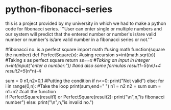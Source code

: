 # python-fibonacci-series
this is a project provided by my university in which we had to make a python code for fibonacci series.
'''User can enter single or multiple numbers and our system will predict that the entered number or
number's is/are valid number or number's is/are valid number in a fibonacci series or not.'''

#fibonacci no. is a perfect square
import math #using math function(square the number)
def PerfectSquare(x): #using recursion
    s=int(math.sqrt(x)) #Taking s as perfect square
    return s*s==x
#Taking an input in integer  
n=int(input("enter a number:"))
#and also some formulas 
result1=5*(n*n)+4
result2=5*(n*n)-4

sum = 0
n1,n2=0,1
#Putting the condition
if n<=0:
    print("Not valid")
else:
    for i in range(0,n): #Take the loop
        print(sum,end=" ")
        n1 = n2
        n2 = sum
        sum = n1+n2
#call the function        
if PerfectSquare(result1) or PerfectSquare(result2):
    print("\n",n,"is fibonacci number")
else:
    print("\n",n,"is invalid no.")
